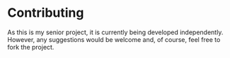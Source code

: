 # Contributing

As this is my senior project, it is currently being developed independently. 
However, any suggestions would be welcome and, of course, feel free to fork the project.

